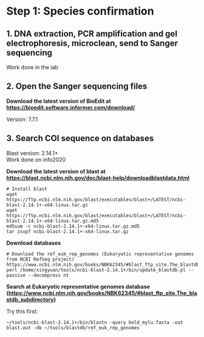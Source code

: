 # Step 1: Species confirmation
## 1. DNA extraction, PCR amplification and gel electrophoresis, microclean, send to Sanger sequencing
Work done in the lab

## 2. Open the Sanger sequencing files
**Download the latest version of BioEdit at https://bioedit.software.informer.com/download/**

Version: 7.7.1 

## 3. Search COI sequence on databases
Blast version: 2.14.1+ <br>
Work done on info2020

**Download the latest version of blast at https://blast.ncbi.nlm.nih.gov/doc/blast-help/downloadblastdata.html**
```
# Install blast
wget https://ftp.ncbi.nlm.nih.gov/blast/executables/blast+/LATEST/ncbi-blast-2.14.1+-x64-linux.tar.gz
wget https://ftp.ncbi.nlm.nih.gov/blast/executables/blast+/LATEST/ncbi-blast-2.14.1+-x64-linux.tar.gz.md5
md5sum -c ncbi-blast-2.14.1+-x64-linux.tar.gz.md5
tar zxvpf ncbi-blast-2.14.1+-x64-linux.tar.gz
```

**Download databases**
```
# Download the ref_euk_rep_genomes (Eukaryotic representative genomes from NCBI RefSeq project) https://www.ncbi.nlm.nih.gov/books/NBK62345/#blast_ftp_site.The_blastdb_subdirectory)
perl /home/xingyuan/tools/ncbi-blast-2.14.1+/bin/update_blastdb.pl --passive --decompress nt

```

**Search at Eukaryotic representative genomes database (https://www.ncbi.nlm.nih.gov/books/NBK62345/#blast_ftp_site.The_blastdb_subdirectory)**

Try this first:
```
~/tools/ncbi-blast-2.14.1+/bin/blastn -query bold_mylu.fasta -out blast.out -db ~/tools/blastdb/ref_euk_rep_genomes

```

